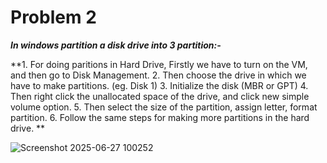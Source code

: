 # Problem 2

**_In windows partition a disk drive into 3 partition:-_**

**1. For doing paritions in Hard Drive, Firstly we have to turn on the VM, and then go to Disk Management.
2. Then choose the drive in which we have to make partitions. (eg. Disk 1)
3. Initialize the disk (MBR or GPT)
4. Then right click the unallocated space of the drive, and click new simple volume option.
5. Then select the size of the partition, assign letter, format partition.
6. Follow the same steps for making more partitions in the hard drive.
**


![Screenshot 2025-06-27 100252](https://github.com/user-attachments/assets/e9f96cdf-d1f4-4a2f-b145-4484bcde2f32)
